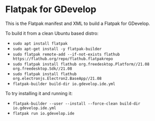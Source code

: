 # Flatpak for GDevelop

This is the Flatpak manifest and XML to build a Flatpak for GDevelop.

To build it from a clean Ubuntu based distro:

* `sudo apt install flatpak`
* `sudo apt-get install -y flatpak-builder`
* `sudo flatpak remote-add --if-not-exists flathub https://flathub.org/repo/flathub.flatpakrepo`
* `sudo flatpak install flathub org.freedesktop.Platform//21.08 org.freedesktop.Sdk//21.08`
* `sudo flatpak install flathub org.electronjs.Electron2.BaseApp//21.08`
* `flatpak-builder build-dir io.gdevelop.ide.yml`

To try installing it and running it:

* `flatpak-builder --user --install --force-clean build-dir io.gdevelop.ide.yml`
* `flatpak run io.gdevelop.ide`